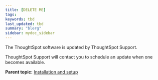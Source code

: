 ```yaml
---
title: [DELETE ME]
tags: 
keywords: tbd
last_updated: tbd
summary: "blerg"
sidebar: mydoc_sidebar
---
```

The ThoughtSpot software is updated by ThoughtSpot Support.

ThoughtSpot Support will contact you to schedule an update when one becomes available.

**Parent topic:** [Installation and setup](/pages/admin/setup/intro.html)
